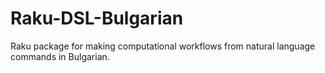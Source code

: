# Raku-DSL-Bulgarian
Raku package for making computational workflows from natural language commands in Bulgarian.
